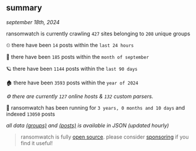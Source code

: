 
## summary
_september 18th, 2024_

ransomwatch is currently crawling `427` sites belonging to `208` unique groups

⏲ there have been `14` posts within the `last 24 hours`

🦈 there have been `185` posts within the `month of september`

🪐 there have been `1144` posts within the `last 90 days`

🏚 there have been `3593` posts within the `year of 2024`

_⚙️ there are currently `127` online hosts & `132` custom parsers._

🦕 ransomwatch has been running for `3 years, 0 months and 10 days` and indexed `13050` posts

_all data  [(groups)](http://ransomwhat.telemetry.ltd/groups) and [(posts)](http://ransomwhat.telemetry.ltd/posts) is available in JSON (updated hourly)_

> ransomwatch is fully [open source](https://github.com/joshhighet/ransomwatch#ransomwatch--). please consider [sponsoring](https://github.com/sponsors/joshhighet) if you find it useful!
